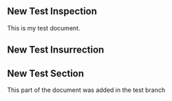 ## New Test Inspection

This is my test document.

## New Test Insurrection

## New Test Section

This part of the document was added in the test branch
